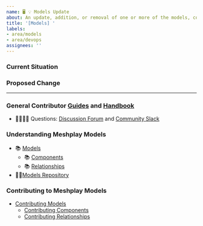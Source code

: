 ```yaml
---
name: 🖥 💡 Models Update
about: An update, addition, or removal of one or more of the models, components, relationships, workflows, or policies within Meshplay Models.
title: '[Models] '
labels: 
- area/models
- area/devops
assignees: ''
---
```

### Current Situation
<!-- A brief description of the current state of Models -->

### Proposed Change
<!-- A brief description of the change. -->

---

### General Contributor [Guides](https://docs-meshplay.khulnasoft.com/project/contributing) and [Handbook](https://khulnasoft.com/community/handbook)

- 🙋🏾🙋🏼 Questions: [Discussion Forum](http://discuss.meshplay.khulnasoft.com) and [Community Slack](https://slack.meshplay.khulnasoft.com)

### Understanding Meshplay Models

- 📚 [Models](https://docs-meshplay.khulnasoft.com/concepts/logical/models)
  - 📚 [Components](https://docs-meshplay.khulnasoft.com/concepts/logical/components)
  - 📚 [Relationships](https://docs-meshplay.khulnasoft.com/concepts/logical/components)
- 👨‍💻[Models Repository](https://github.com/meshplay/meshplay/tree/master/server/meshmodel)

 ### Contributing to Meshplay Models
 - [Contributing Models](https://docs-meshplay.khulnasoft.com/project/contributing/contributing-models)
   - [Contributing Components](https://docs-meshplay.khulnasoft.com/project/contributing/contributing-components)
   - [Contributing Relationships](https://docs-meshplay.khulnasoft.com/project/contributing/contributing-relationships)

 <!-- ### Instructions for Policies
 - [Contributing Policies](https://docs-meshplay.khulnasoft.com/project/contributing/contributing-policies)
  -->
